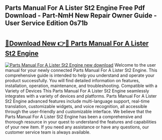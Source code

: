 ## Parts Manual For A Lister St2 Engine Free Pdf Download - Part-NmH New Repair Owner Guide - User Service Edition 0s71b

# <h2><a href="http://bc67308.oget.top/?id=Parts+Manual+For+A+Lister+St2+Engine">🔗Download New 👉🔴 Parts Manual For A Lister St2 Engine</a></h2>

[![Parts Manual For A Lister St2 Engine new download](https://i.imgur.com/5g1atiW.png)](http://bc67308.oget.top/?id=Parts+Manual+For+A+Lister+St2+Engine)
Welcome to the user manual for your newly connected Parts Manual For A Lister St2 Engine. This comprehensive guide is intended to help you understand and operate your product successfully. You will find detailed information on features, installation, operation, maintenance, and troubleshooting. Compatible with a Variety of Devices This Parts Manual For A Lister St2 Engine seamlessly integrates with a variety of devices and platforms. Parts Manual For A Lister St2 Engine advanced features include multi-language support, real-time translation, customizable widgets, and voice recognition, all accessible through the user-friendly and customizable interface. We believe that the Parts Manual For A Lister St2 Engine has been a comprehensive and thorough resource in your quest to understand the features and capabilities of your new item. If you need any assistance or have any questions, our customer service team is always available.
